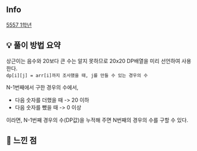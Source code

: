 ## Info
[5557 1학년](https://www.acmicpc.net/problem/5557)

## 💡 풀이 방법 요약
상근이는 음수와 20보다 큰 수는 알지 못하므로 20x20 DP배열을 미리 선언하여 사용한다.  
`dp[i][j] = arr[i]까지 조사했을 때, j를 만들 수 있는 경우의 수`  
  
N-1번째에서 구한 경우의 수에서,
- 다음 숫자를 더했을 때 -> 20 이하
- 다음 숫자를 뺐을 때 -> 0 이상  

이라면, N-1번째 경우의 수(DP값)을 누적해 주면 N번째의 경우의 수를 구할 수 있다.

## 🙂 느낀 점
